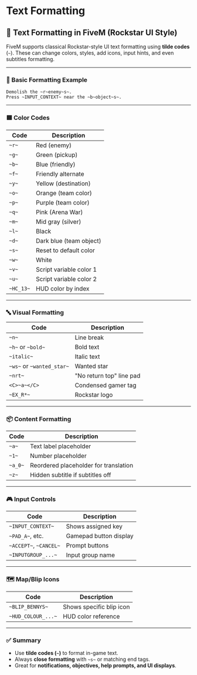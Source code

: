 # Text Formatting

## 🎨 Text Formatting in FiveM (Rockstar UI Style)

FiveM supports classical Rockstar-style UI text formatting using **tilde codes** (`~`). These can change colors, styles, add icons, input hints, and even subtitles formatting.

***

### 🎨 Basic Formatting Example

```
Demolish the ~r~enemy~s~.
Press ~INPUT_CONTEXT~ near the ~b~object~s~.
```

***

### 🟥 Color Codes

| Code      | Description             |
| --------- | ----------------------- |
| `~r~`     | Red (enemy)             |
| `~g~`     | Green (pickup)          |
| `~b~`     | Blue (friendly)         |
| `~f~`     | Friendly alternate      |
| `~y~`     | Yellow (destination)    |
| `~o~`     | Orange (team color)     |
| `~p~`     | Purple (team color)     |
| `~q~`     | Pink (Arena War)        |
| `~m~`     | Mid gray (silver)       |
| `~l~`     | Black                   |
| `~d~`     | Dark blue (team object) |
| `~s~`     | Reset to default color  |
| `~w~`     | White                   |
| `~v~`     | Script variable color 1 |
| `~u~`     | Script variable color 2 |
| `~HC_13~` | HUD color by index      |

***

### 🔤 Visual Formatting

| Code                      | Description              |
| ------------------------- | ------------------------ |
| `~n~`                     | Line break               |
| `~h~` or `~bold~`         | Bold text                |
| `~italic~`                | Italic text              |
| `~ws~` or `~wanted_star~` | Wanted star              |
| `~nrt~`                   | "No return top" line pad |
| `<C>~a~</C>`              | Condensed gamer tag      |
| `~EX_R*~`                 | Rockstar logo            |

***

### 📦 Content Formatting

| Code    | Description                           |
| ------- | ------------------------------------- |
| `~a~`   | Text label placeholder                |
| `~1~`   | Number placeholder                    |
| `~a_0~` | Reordered placeholder for translation |
| `~z~`   | Hidden subtitle if subtitles off      |

***

### 🎮 Input Controls

| Code                   | Description            |
| ---------------------- | ---------------------- |
| `~INPUT_CONTEXT~`      | Shows assigned key     |
| `~PAD_A~`, etc.        | Gamepad button display |
| `~ACCEPT~`, `~CANCEL~` | Prompt buttons         |
| `~INPUTGROUP_...~`     | Input group name       |

***

### 🗺️ Map/Blip Icons

| Code               | Description              |
| ------------------ | ------------------------ |
| `~BLIP_BENNYS~`    | Shows specific blip icon |
| `~HUD_COLOUR_...~` | HUD color reference      |

***

### ✅ Summary

* Use **tilde codes (`~`)** to format in-game text.
* Always **close formatting** with `~s~` or matching end tags.
* Great for **notifications, objectives, help prompts, and UI displays**.
